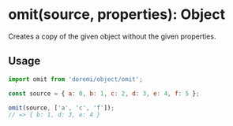 # omit(source, properties): Object

Creates a copy of the given object without the given properties.

## Usage

```js
import omit from 'doremi/object/omit';

const source = { a: 0, b: 1, c: 2, d: 3, e: 4, f: 5 };

omit(source, ['a', 'c', 'f']);
// => { b: 1, d: 3, e: 4 }
```
